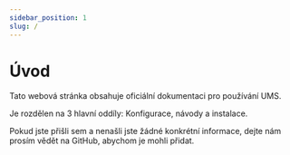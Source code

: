 ```yaml
---
sidebar_position: 1
slug: /
---
```


# Úvod

Tato webová stránka obsahuje oficiální dokumentaci pro používání UMS.

Je rozdělen na 3 hlavní oddíly: Konfigurace, návody a instalace.

Pokud jste přišli sem a nenašli jste žádné konkrétní informace, dejte nám prosím vědět na GitHub, abychom je mohli přidat.
